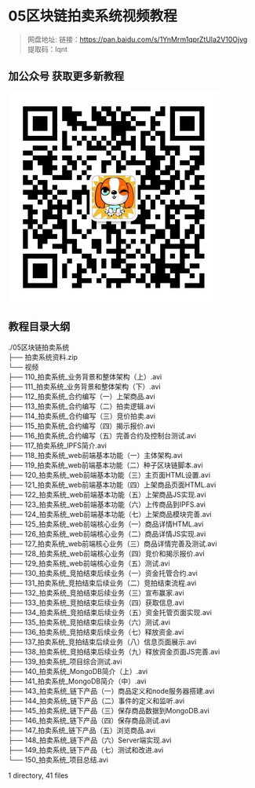 # 05区块链拍卖系统视频教程

> 网盘地址: 链接：https://pan.baidu.com/s/1YnMrm1qprZtUla2V10Ojvg 提取码：lqnt

## 加公众号 获取更多新教程
 ![](assets/vxlogo.jpg)
## 教程目录大纲
./05区块链拍卖系统  
├── 拍卖系统资料.zip  
└── 视频  
    ├── 110_拍卖系统_业务背景和整体架构（上）.avi  
    ├── 111_拍卖系统_业务背景和整体架构（下）.avi  
    ├── 112_拍卖系统_合约编写（一）上架商品.avi  
    ├── 113_拍卖系统_合约编写（二）拍卖逻辑.avi  
    ├── 114_拍卖系统_合约编写（三）竞价拍卖.avi  
    ├── 115_拍卖系统_合约编写（四）揭示报价.avi  
    ├── 116_拍卖系统_合约编写（五）完善合约及控制台测试.avi  
    ├── 117_拍卖系统_IPFS简介.avi  
    ├── 118_拍卖系统_web前端基本功能（一）主体架构.avi  
    ├── 119_拍卖系统_web前端基本功能（二）种子区块链脚本.avi  
    ├── 120_拍卖系统_web前端基本功能（三）主页面HTML设置.avi  
    ├── 121_拍卖系统_web前端基本功能（四）上架商品页面HTML.avi  
    ├── 122_拍卖系统_web前端基本功能（五）上架商品JS实现.avi  
    ├── 123_拍卖系统_web前端基本功能（六）上传商品到IPFS.avi  
    ├── 124_拍卖系统_web前端基本功能（七）上架商品模块完善.avi  
    ├── 125_拍卖系统_web前端核心业务（一）商品详情HTML.avi  
    ├── 126_拍卖系统_web前端核心业务（二）商品详情JS实现.avi  
    ├── 127_拍卖系统_web前端核心业务（三）商品详情完善及测试.avi  
    ├── 128_拍卖系统_web前端核心业务（四）竞价和揭示报价.avi  
    ├── 129_拍卖系统_web前端核心业务（五）测试.avi  
    ├── 130_拍卖系统_竞拍结束后续业务（一）资金托管合约.avi  
    ├── 131_拍卖系统_竞拍结束后续业务（二）竞拍结束流程.avi  
    ├── 132_拍卖系统_竞拍结束后续业务（三）宣布赢家.avi  
    ├── 133_拍卖系统_竞拍结束后续业务（四）获取信息.avi  
    ├── 134_拍卖系统_竞拍结束后续业务（五）资金托管页面实现.avi  
    ├── 135_拍卖系统_竞拍结束后续业务（六）测试.avi  
    ├── 136_拍卖系统_竞拍结束后续业务（七）释放资金.avi  
    ├── 137_拍卖系统_竞拍结束后续业务（八）信息页面展示.avi  
    ├── 138_拍卖系统_竞拍结束后续业务（九）释放资金页面JS完善.avi  
    ├── 139_拍卖系统_项目综合测试.avi  
    ├── 140_拍卖系统_MongoDB简介（上）.avi  
    ├── 141_拍卖系统_MongoDB简介（中）.avi  
    ├── 143_拍卖系统_链下产品（一）商品定义和node服务器搭建.avi  
    ├── 144_拍卖系统_链下产品（二）事件的定义和监听.avi  
    ├── 145_拍卖系统_链下产品（三）保存商品数据到MongoDB.avi  
    ├── 146_拍卖系统_链下产品（四）保存商品测试.avi  
    ├── 147_拍卖系统_链下产品（五）浏览商品.avi  
    ├── 148_拍卖系统_链下产品（六）Server端实现.avi  
    ├── 149_拍卖系统_链下产品（七）测试和改进.avi  
    └── 150_拍卖系统_项目总结.avi  
  
1 directory, 41 files  
